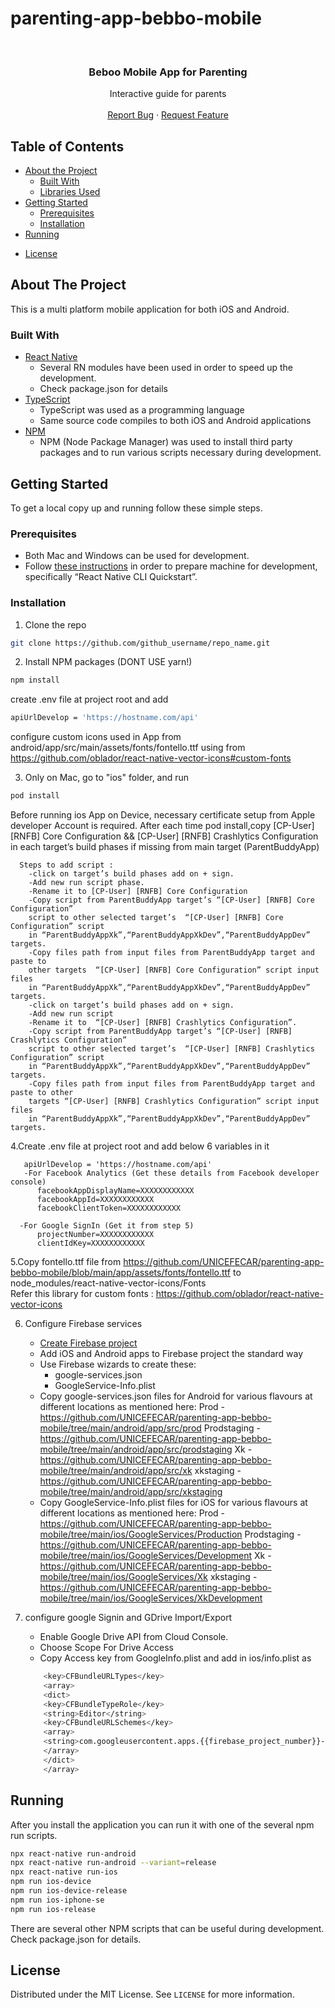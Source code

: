 # parenting-app-bebbo-mobile<!-- PROJECT LOGO -->
<br />
<p align="center">
<!--  <a href="https://github.com/github_username/repo_name">
    <img src="https://github.com/byteout/halo-beba/blob/master/android/app/src/main/res/drawable/icon.png?raw=true" alt="Logo" width="80" height="80">
  </a>
-->
  <h3 align="center">Beboo Mobile App for Parenting</h3>

  <p align="center">
    Interactive guide for parents
    <br />
    <br />
    <a href="https://github.com/github_username/repo_name/issues">Report Bug</a>
    ·
    <a href="https://github.com/github_username/repo_name/issues">Request Feature</a>
  </p>
</p>



<!-- TABLE OF CONTENTS -->
## Table of Contents

* [About the Project](#about-the-project)
  * [Built With](#built-with)
  * [Libraries Used](#libraries-used)
* [Getting Started](#getting-started)
  * [Prerequisites](#prerequisites)
  * [Installation](#installation)
* [Running](#running)
<!-- * [Source Code Overview](#source-code-overview)
* [Realm Databases](#realm-databases) -->
* [License](#license)

<!-- ABOUT THE PROJECT -->
## About The Project

This is a multi platform mobile application for both iOS and Android.

### Built With

* [React Native](https://reactnative.dev/)
    * Several RN modules have been used in order to speed up the development.
    * Check package.json for details
* [TypeScript](https://www.typescriptlang.org/)
    * TypeScript was used as a programming language
    * Same source code compiles to both iOS and Android applications
* [NPM](https://nodejs.org/en/)
    * NPM (Node Package Manager) was used to install third party packages and to run various scripts necessary during development.
<!--* [Storybook](https://storybook.js.org/)
    * Storybook was used to create visual tests for many components and services used in the application.

### Libraries Used

Many third party libraries and services were used. These are the most important, the full list can be seen by examining package.json (in the root of the project)

* [Firebase Analytics](https://www.npmjs.com/package/%40react-native-firebase/analytics) service
* [Google SignIn](https://www.npmjs.com/package/@react-native-community/google-signin) service
* [React Navigation](https://reactnavigation.org/) for navigation screens
* [Axios](https://github.com/axios/axios) - HTTP client
* [i18n-js](https://www.npmjs.com/package/i18n-js) - Internationalization
* [lodash.com](https://lodash.com/) - Utilities
* [luxon](https://moment.github.io/luxon/) - Date/time calculations
* [Facebook SignIn](https://github.com/facebook/react-native-fbsdk/)
* [FastImage](https://github.com/DylanVann/react-native-fast-image#readme) - for image performance optimizations
* [Google Drive](https://www.npmjs.com/package/react-native-google-drive-api-wrapper)
* [react-native-localize](https://github.com/zoontek/react-native-localize) - localization
* [react-native-paper](https://callstack.github.io/react-native-paper/) - UI components
* [realm](https://www.npmjs.com/package/realm) - local database
* [victory-native](https://www.npmjs.com/package/victory-native) - for charts

-->
<!-- GETTING STARTED -->
## Getting Started

To get a local copy up and running follow these simple steps.

### Prerequisites

* Both Mac and Windows can be used for development.
* Follow [these instructions](https://reactnative.dev/docs/environment-setup) in order to prepare machine for development, specifically “React Native CLI Quickstart”.


### Installation

1. Clone the repo
```sh
git clone https://github.com/github_username/repo_name.git
```
2. Install NPM packages (DONT USE yarn!)
```sh
npm install
```
create .env file at project root
and add

```sh
apiUrlDevelop = 'https://hostname.com/api'
```
configure custom icons used in App 
from android/app/src/main/assets/fonts/fontello.ttf
using from https://github.com/oblador/react-native-vector-icons#custom-fonts

3. Only on Mac, go to "ios" folder, and run
```sh
pod install
```
Before running ios App on Device, necessary certificate setup from Apple developer Account is required.
After each time pod install,copy [CP-User] [RNFB] Core Configuration && [CP-User] [RNFB] Crashlytics Configuration in each target’s build phases if missing from main target (ParentBuddyApp)
  ```
    Steps to add script :
      -click on target’s build phases add on + sign.
      -Add new run script phase.
      -Rename it to [CP-User] [RNFB] Core Configuration
      -Copy script from ParentBuddyApp target’s “[CP-User] [RNFB] Core Configuration” 
      script to other selected target’s  “[CP-User] [RNFB] Core Configuration” script 
      in “ParentBuddyAppXk”,“ParentBuddyAppXkDev”,“ParentBuddyAppDev” targets.
      -Copy files path from input files from ParentBuddyApp target and paste to 
      other targets  “[CP-User] [RNFB] Core Configuration” script input files 
      in “ParentBuddyAppXk”,“ParentBuddyAppXkDev”,“ParentBuddyAppDev” targets.
      -click on target’s build phases add on + sign.
      -Add new run script
      -Rename it to  “[CP-User] [RNFB] Crashlytics Configuration”.
      -Copy script from ParentBuddyApp target’s “[CP-User] [RNFB] Crashlytics Configuration” 
      script to other selected target’s  “[CP-User] [RNFB] Crashlytics Configuration” script 
      in “ParentBuddyAppXk”,“ParentBuddyAppXkDev”,“ParentBuddyAppDev” targets.
      -Copy files path from input files from ParentBuddyApp target and paste to other 
      targets “[CP-User] [RNFB] Crashlytics Configuration” script input files 
      in “ParentBuddyAppXk”,“ParentBuddyAppXkDev”,“ParentBuddyAppDev” targets.
   ```

4.Create .env file at project root and add below 6 variables in it
 ```
    apiUrlDevelop = 'https://hostname.com/api'
    -For Facebook Analytics (Get these details from Facebook developer console)
       facebookAppDisplayName=XXXXXXXXXXXX
       facebookAppId=XXXXXXXXXXXX
       facebookClientToken=XXXXXXXXXXXX

   -For Google SignIn (Get it from step 5)
       projectNumber=XXXXXXXXXXXX
       clientIdKey=XXXXXXXXXXXX
 ```

5.Copy fontello.ttf file from https://github.com/UNICEFECAR/parenting-app-bebbo-mobile/blob/main/app/assets/fonts/fontello.ttf to node_modules/react-native-vector-icons/Fonts  
Refer this library for custom fonts : https://github.com/oblador/react-native-vector-icons

6. Configure Firebase services
    - [Create Firebase project](https://console.firebase.google.com/)
    - Add iOS and Android apps to Firebase project the standard way
    - Use Firebase wizards to create these:
        - google-services.json
        - GoogleService-Info.plist
    - Copy google-services.json files for Android for various flavours at different locations as mentioned here:
          Prod - https://github.com/UNICEFECAR/parenting-app-bebbo-mobile/tree/main/android/app/src/prod 
          Prodstaging - https://github.com/UNICEFECAR/parenting-app-bebbo-mobile/tree/main/android/app/src/prodstaging 
          Xk - https://github.com/UNICEFECAR/parenting-app-bebbo-mobile/tree/main/android/app/src/xk 
          xkstaging - https://github.com/UNICEFECAR/parenting-app-bebbo-mobile/tree/main/android/app/src/xkstaging 
    - Copy GoogleService-Info.plist files for iOS for various flavours at different locations as mentioned here:
          Prod - https://github.com/UNICEFECAR/parenting-app-bebbo-mobile/tree/main/ios/GoogleServices/Production
          Prodstaging - https://github.com/UNICEFECAR/parenting-app-bebbo-mobile/tree/main/ios/GoogleServices/Development
          Xk - https://github.com/UNICEFECAR/parenting-app-bebbo-mobile/tree/main/ios/GoogleServices/Xk
          xkstaging - https://github.com/UNICEFECAR/parenting-app-bebbo-mobile/tree/main/ios/GoogleServices/XkDevelopment

    
6. configure google Signin and GDrive Import/Export
    - Enable Google Drive API from Cloud Console.
    - Choose Scope For Drive Access
    - Copy Access key from GoogleInfo.plist and add in ios/info.plist as
    ```sh
        <key>CFBundleURLTypes</key>
        <array>
        <dict>
        <key>CFBundleTypeRole</key>
        <string>Editor</string>
        <key>CFBundleURLSchemes</key>
        <array>
        <string>com.googleusercontent.apps.{{firebase_project_number}}-{{client_id_key}}</string>
        </array>
        </dict>
        </array>        

<!-- RUNNING -->
## Running

After you install the application you can run it with one of the several npm run scripts.

```sh
npx react-native run-android
npx react-native run-android --variant=release
npx react-native run-ios
npm run ios-device
npm run ios-device-release
npm run ios-iphone-se
npm run ios-release
```

There are several other NPM scripts that can be useful during development. Check package.json for details.
<!-- LICENSE -->
## License

Distributed under the MIT License. See `LICENSE` for more information.
